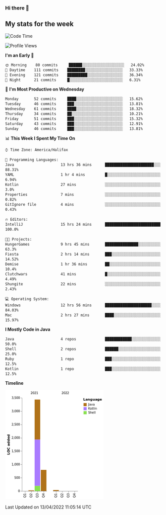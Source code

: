 ### Hi there 👋

## My stats for the week
<!--START_SECTION:waka-->
![Code Time](http://img.shields.io/badge/Code%20Time-173%20hrs%2033%20mins-blue)

![Profile Views](http://img.shields.io/badge/Profile%20Views-0-blue)

**I'm an Early 🐤** 

```text
🌞 Morning    80 commits     ██████░░░░░░░░░░░░░░░░░░░   24.02% 
🌆 Daytime    111 commits    ████████░░░░░░░░░░░░░░░░░   33.33% 
🌃 Evening    121 commits    █████████░░░░░░░░░░░░░░░░   36.34% 
🌙 Night      21 commits     █░░░░░░░░░░░░░░░░░░░░░░░░   6.31%

```
📅 **I'm Most Productive on Wednesday** 

```text
Monday       52 commits     ████░░░░░░░░░░░░░░░░░░░░░   15.62% 
Tuesday      46 commits     ███░░░░░░░░░░░░░░░░░░░░░░   13.81% 
Wednesday    61 commits     ████░░░░░░░░░░░░░░░░░░░░░   18.32% 
Thursday     34 commits     ██░░░░░░░░░░░░░░░░░░░░░░░   10.21% 
Friday       51 commits     ███░░░░░░░░░░░░░░░░░░░░░░   15.32% 
Saturday     43 commits     ███░░░░░░░░░░░░░░░░░░░░░░   12.91% 
Sunday       46 commits     ███░░░░░░░░░░░░░░░░░░░░░░   13.81%

```


📊 **This Week I Spent My Time On** 

```text
⌚︎ Time Zone: America/Halifax

💬 Programming Languages: 
Java                     13 hrs 36 mins      ██████████████████████░░░   88.31% 
YAML                     1 hr 4 mins         █░░░░░░░░░░░░░░░░░░░░░░░░   6.94% 
Kotlin                   27 mins             ░░░░░░░░░░░░░░░░░░░░░░░░░   3.0% 
Properties               7 mins              ░░░░░░░░░░░░░░░░░░░░░░░░░   0.82% 
GitIgnore file           4 mins              ░░░░░░░░░░░░░░░░░░░░░░░░░   0.43%

🔥 Editors: 
IntelliJ                 15 hrs 24 mins      █████████████████████████   100.0%

🐱‍💻 Projects: 
HungerGames              9 hrs 45 mins       ███████████████░░░░░░░░░░   63.3% 
Fiesta                   2 hrs 14 mins       ███░░░░░░░░░░░░░░░░░░░░░░   14.52% 
Demise                   1 hr 36 mins        ██░░░░░░░░░░░░░░░░░░░░░░░   10.4% 
Clutchwars               41 mins             █░░░░░░░░░░░░░░░░░░░░░░░░   4.49% 
Shungite                 22 mins             ░░░░░░░░░░░░░░░░░░░░░░░░░   2.43%

💻 Operating System: 
Windows                  12 hrs 56 mins      █████████████████████░░░░   84.03% 
Mac                      2 hrs 27 mins       ████░░░░░░░░░░░░░░░░░░░░░   15.97%

```

**I Mostly Code in Java** 

```text
Java                     4 repos             ████████████░░░░░░░░░░░░░   50.0% 
Shell                    2 repos             ██████░░░░░░░░░░░░░░░░░░░   25.0% 
Ruby                     1 repo              ███░░░░░░░░░░░░░░░░░░░░░░   12.5% 
Kotlin                   1 repo              ███░░░░░░░░░░░░░░░░░░░░░░   12.5%

```


**Timeline**

![Chart not found](https://raw.githubusercontent.com/lyndseyy/lyndseyy/main/charts/bar_graph.png) 


 Last Updated on 13/04/2022 11:05:14 UTC
<!--END_SECTION:waka-->